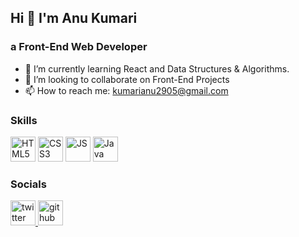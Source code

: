 ## Hi 👋 I'm Anu Kumari

### a Front-End Web Developer
- 🌱 I’m currently learning React and Data Structures & Algorithms.
- 🤝 I’m looking to collaborate on Front-End Projects
- 📫 How to reach me: kumarianu2905@gmail.com

### Skills
<p align="left">
  <img src="https://img.icons8.com/color/452/html-5--v1.png" alt="HTML5" title="HTML5" width="40" height="40" />
  <img src="https://img.icons8.com/color/452/css3.png" alt="CSS3"title="CSS3" width="40" height="40" />
  <img src="https://img.icons8.com/color/452/javascript--v1.png" alt="JS" title="JavaScript" width="40" height="40" />
  <img src="https://img.icons8.com/color/452/java-coffee-cup-logo--v1.png" alt="Java" title="Java" width="40" height="40" />
</p>


### Socials
<p align="left"> 
  <a href="https://twitter.com/devv_anu" target="_blank" rel="noreferrer">
    <img src="https://img.icons8.com/color/344/twitter--v1.png" alt="twitter" title="Twitter" width="40" height="40" />
  </a>
  <a href="https://github.com/devvanu" target="_blank" rel="noreferrer">
    <img src="https://img.icons8.com/ios-glyphs/344/github.png" alt="github" title="GitHub" width="40" height="40" />
  </a> 
</p>
